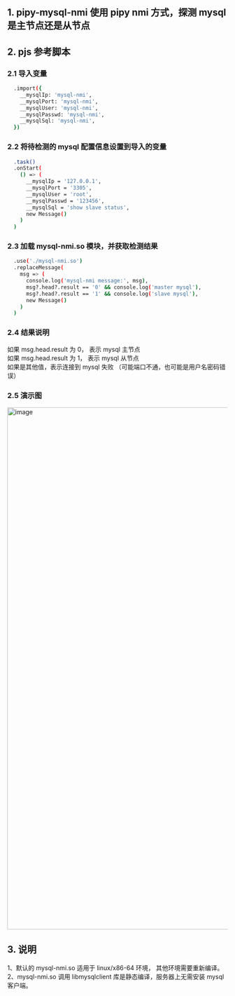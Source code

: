 ## 1. pipy-mysql-nmi 使用 pipy nmi 方式，探测 mysql 是主节点还是从节点

## 2. pjs 参考脚本   

### 2.1 导入变量
```bash
  .import({
    __mysqlIp: 'mysql-nmi',
    __mysqlPort: 'mysql-nmi',
    __mysqlUser: 'mysql-nmi',
    __mysqlPasswd: 'mysql-nmi',
    __mysqlSql: 'mysql-nmi',
  })
```

### 2.2 将待检测的 mysql 配置信息设置到导入的变量  
```bash
  .task()
  .onStart(
    () => (
      __mysqlIp = '127.0.0.1',
      __mysqlPort = '3305',
      __mysqlUser = 'root',
      __mysqlPasswd = '123456',
      __mysqlSql = 'show slave status',
      new Message()
    )
  )
```

### 2.3 加载 mysql-nmi.so 模块，并获取检测结果  
```bash
  .use('./mysql-nmi.so')
  .replaceMessage(
    msg => (
      console.log('mysql-nmi message:', msg),
      msg?.head?.result == '0' && console.log('master mysql'),
      msg?.head?.result == '1' && console.log('slave mysql'),
      new Message()
    )
  )
```

### 2.4 结果说明  
如果 msg.head.result 为 0， 表示 mysql 主节点  
如果 msg.head.result 为 1， 表示 mysql 从节点  
如果是其他值，表示连接到 mysql 失败 （可能端口不通，也可能是用户名密码错误） 

### 2.5 演示图   
<img width="1192" alt="image" src="https://github.com/wanpf/pipy-mysql-nmi/assets/2276200/4f7f7355-337b-4118-87cb-636c57872e48">

## 3. 说明  
1、默认的 mysql-nmi.so 适用于 linux/x86-64 环境， 其他环境需要重新编译。   
2、mysql-nmi.so 调用 libmysqlclient 库是静态编译，服务器上无需安装 mysql客户端。  
